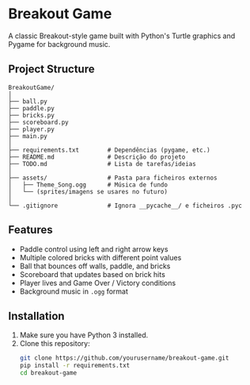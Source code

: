 # Breakout Game

A classic Breakout-style game built with Python's Turtle graphics and Pygame for background music.

## Project Structure
```
BreakoutGame/
│
├── ball.py
├── paddle.py
├── bricks.py
├── scoreboard.py
├── player.py
├── main.py
│
├── requirements.txt        # Dependências (pygame, etc.)
├── README.md               # Descrição do projeto
├── TODO.md                 # Lista de tarefas/ideias
│
├── assets/                 # Pasta para ficheiros externos
│   ├── Theme_Song.ogg      # Música de fundo
│   └── (sprites/imagens se usares no futuro)
│
└── .gitignore              # Ignora __pycache__/ e ficheiros .pyc

```

## Features

- Paddle control using left and right arrow keys
- Multiple colored bricks with different point values
- Ball that bounces off walls, paddle, and bricks
- Scoreboard that updates based on brick hits
- Player lives and Game Over / Victory conditions
- Background music in `.ogg` format

## Installation

1. Make sure you have Python 3 installed.  
2. Clone this repository:
   ```bash
   git clone https://github.com/yourusername/breakout-game.git
   pip install -r requirements.txt
   cd breakout-game
